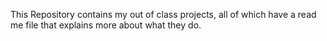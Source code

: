 This Repository contains my out of class projects, all of which have a read me file that explains more about what they do.